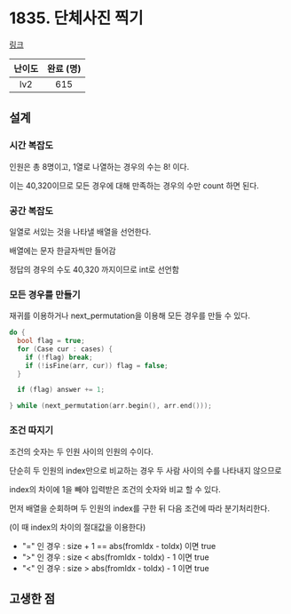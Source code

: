 # 1835. 단체사진 찍기

[링크](https://programmers.co.kr/learn/courses/30/lessons/1835)

| 난이도 | 완료 (명) |
| :----: | :-------: |
|  lv2   |    615    |

## 설계

### 시간 복잡도

인원은 총 8명이고, 1열로 나열하는 경우의 수는 8! 이다.

이는 40,320이므로 모든 경우에 대해 만족하는 경우의 수만 count 하면 된다.

### 공간 복잡도

일열로 서있는 것을 나타낼 배열을 선언한다.

배열에는 문자 한글자씩만 들어감

정답의 경우의 수도 40,320 까지이므로 int로 선언함

### 모든 경우를 만들기

재귀를 이용하거나 next_permutation을 이용해 모든 경우를 만들 수 있다.

```cpp
do {
  bool flag = true;
  for (Case cur : cases) {
    if (!flag) break;
    if (!isFine(arr, cur)) flag = false;
  }

  if (flag) answer += 1;

} while (next_permutation(arr.begin(), arr.end()));
```

### 조건 따지기

조건의 숫자는 두 인원 사이의 인원의 수이다.

단순히 두 인원의 index만으로 비교하는 경우 두 사람 사이의 수를 나타내지 않으므로

index의 차이에 1을 빼야 입력받은 조건의 숫자와 비교 할 수 있다.

먼저 배열을 순회하며 두 인원의 index를 구한 뒤 다음 조건에 따라 분기처리한다.

(이 때 index의 차이의 절대값을 이용한다)

- "=" 인 경우 : size + 1 == abs(fromIdx - toIdx) 이면 true
- ">" 인 경우 : size < abs(fromIdx - toIdx) - 1 이면 true
- "<" 인 경우 : size > abs(fromIdx - toIdx) - 1 이면 true

## 고생한 점

